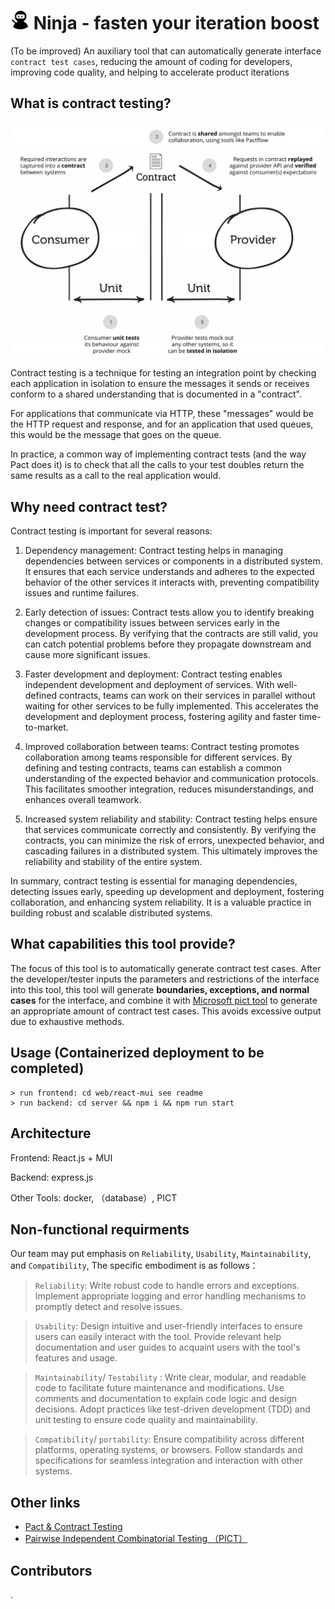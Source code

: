 # <img src="./imgs/logo.svg" width=30 height=30/> Ninja - fasten your iteration boost

(To be improved) An auxiliary tool that can automatically generate interface `contract test cases`, reducing the amount of coding for developers, improving code quality, and helping to accelerate product iterations

## What is contract testing?
![contract testing](./imgs/image.png)

Contract testing is a technique for testing an integration point by checking each application in isolation to ensure the messages it sends or receives conform to a shared understanding that is documented in a "contract".

For applications that communicate via HTTP, these "messages" would be the HTTP request and response, and for an application that used queues, this would be the message that goes on the queue.

In practice, a common way of implementing contract tests (and the way Pact does it) is to check that all the calls to your test doubles return the same results as a call to the real application would.

## Why need contract test?
Contract testing is important for several reasons:

1. Dependency management: Contract testing helps in managing dependencies between services or components in a distributed system. It ensures that each service understands and adheres to the expected behavior of the other services it interacts with, preventing compatibility issues and runtime failures.

2. Early detection of issues: Contract tests allow you to identify breaking changes or compatibility issues between services early in the development process. By verifying that the contracts are still valid, you can catch potential problems before they propagate downstream and cause more significant issues.

3. Faster development and deployment: Contract testing enables independent development and deployment of services. With well-defined contracts, teams can work on their services in parallel without waiting for other services to be fully implemented. This accelerates the development and deployment process, fostering agility and faster time-to-market.

4. Improved collaboration between teams: Contract testing promotes collaboration among teams responsible for different services. By defining and testing contracts, teams can establish a common understanding of the expected behavior and communication protocols. This facilitates smoother integration, reduces misunderstandings, and enhances overall teamwork.

5. Increased system reliability and stability: Contract testing helps ensure that services communicate correctly and consistently. By verifying the contracts, you can minimize the risk of errors, unexpected behavior, and cascading failures in a distributed system. This ultimately improves the reliability and stability of the entire system.

In summary, contract testing is essential for managing dependencies, detecting issues early, speeding up development and deployment, fostering collaboration, and enhancing system reliability. It is a valuable practice in building robust and scalable distributed systems.

## What capabilities this tool provide?
The focus of this tool is to automatically generate contract test cases. After the developer/tester inputs the parameters and restrictions of the interface into this tool, this tool will generate **boundaries, exceptions, and normal cases** for the interface, and combine it with [Microsoft pict tool]((https://github.com/microsoft/pict)) to generate an appropriate amount of contract test cases. This avoids excessive output due to exhaustive methods.

## Usage (Containerized deployment to be completed)
```
> run frontend: cd web/react-mui see readme
> run backend: cd server && npm i && npm run start
```


## Architecture
Frontend: React.js + MUI

Backend: express.js

Other Tools: docker, （database）, PICT



## Non-functional requirments
Our team may put emphasis on `Reliability`, `Usability`, `Maintainability`, and `Compatibility`, The specific embodiment is as follows：
> `Reliability`: Write robust code to handle errors and exceptions. Implement appropriate logging and error handling mechanisms to promptly detect and resolve issues. 

> `Usability`: Design intuitive and user-friendly interfaces to ensure users can easily interact with the tool. Provide relevant help documentation and user guides to acquaint users with the tool's features and usage.

> `Maintainability`/ `Testability` : Write clear, modular, and readable code to facilitate future maintenance and modifications. Use comments and documentation to explain code logic and design decisions. Adopt practices like test-driven development (TDD) and unit testing to ensure code quality and maintainability.

> `Compatibility`/ `portability`: Ensure compatibility across different platforms, operating systems, or browsers. Follow standards and specifications for seamless integration and interaction with other systems.


## Other links
- [Pact & Contract Testing](https://docs.pact.io/)
- [Pairwise Independent Combinatorial Testing （PICT）](https://github.com/microsoft/pict)

## Contributors
.
